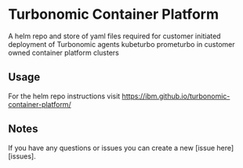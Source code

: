<!-- This should be the location of the title of the repository, normally the short name -->
# Turbonomic Container Platform

A helm repo and store of yaml files required for customer initiated deployment of Turbonomic agents kubeturbo prometurbo in customer owned container platform clusters

## Usage

For the helm repo instructions visit https://ibm.github.io/turbonomic-container-platform/


<!-- A notes section is useful for anything that isn't covered in the Usage or Scope. Like what we have below. -->
## Notes

<!-- Questions can be useful but optional, this gives you a place to say, "This is how to contact this project maintainers or create PRs -->
If you have any questions or issues you can create a new [issue here][issues].
